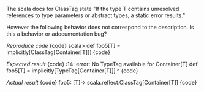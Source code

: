 The scala docs for ClassTag state "If the type T contains unresolved references to type parameters or abstract types, a static error results."

However the following behavior does not correspond to the description. Is this a behavior or adocumentation bug?

*Reproduce code*
{code}
scala> def foo5[T] = implicitly[ClassTag[Container[T]]]
{code}

*Expected result*
{code}
<console>:14: error: No TypeTag available for Container[T]
       def foo5[T] = implicitly[TypeTag[Container[T]]]
                               ^
{code}

*Actual result*
{code}
foo5: [T]=> scala.reflect.ClassTag[Container[T]]
{code}
